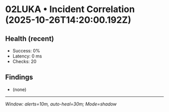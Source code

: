 # 02LUKA • Incident Correlation (2025-10-26T14:20:00.192Z)

## Health (recent)
- Success: 0%
- Latency: 0 ms
- Checks: 20

## Findings
- (none)

---
_Window: alerts=10m, auto-heal=30m; Mode=shadow_